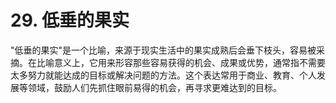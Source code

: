 # 29. 低垂的果实

"低垂的果实"是一个比喻，来源于现实生活中的果实成熟后会垂下枝头，容易被采摘。在比喻意义上，它用来形容那些容易获得的机会、成果或优势，通常指不需要太多努力就能达成的目标或解决问题的方法。这个表达常用于商业、教育、个人发展等领域，鼓励人们先抓住眼前易得的机会，再寻求更难达到的目标。

